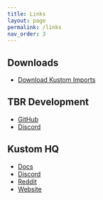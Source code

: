 ```yaml
---
title: Links
layout: page
permalink: /links
nav_order: 3
---
```


## Downloads

 * [Download Kustom Imports][URL_1]

## TBR Development
 
 * [GitHub][URL_2]
 * [Discord][URL_3]

## Kustom HQ

 * [Docs][URL_4]
 * [Discord][URL_5]
 * [Reddit][URL_6]
 * [Website][URL_7]



[URL_1]: https://github.com/TBR-Development/Kustom-Imports/archive/refs/heads/main.zip
[URL_2]: https://github.com/TBR-Development
[URL_3]: https://dsc.gg/tbr-development
[URL_4]: https://docs.kustom.rocks/
[URL_5]: https://kustom.rocks/discord
[URL_6]: https://reddit.com/r/Kustom
[URL_7]: https://kustom.rocks
